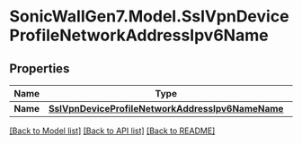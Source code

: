 # SonicWallGen7.Model.SslVpnDeviceProfileNetworkAddressIpv6Name

## Properties

Name | Type | Description | Notes
------------ | ------------- | ------------- | -------------
**Name** | [**SslVpnDeviceProfileNetworkAddressIpv6NameName**](SslVpnDeviceProfileNetworkAddressIpv6NameName.md) |  | [optional] 

[[Back to Model list]](../README.md#documentation-for-models) [[Back to API list]](../README.md#documentation-for-api-endpoints) [[Back to README]](../README.md)

